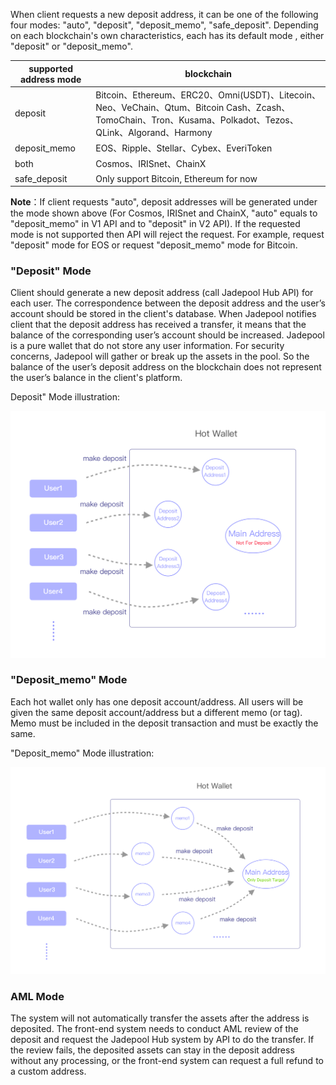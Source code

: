 When client requests a new deposit address, it can be one of the following four modes: "auto", "deposit", "deposit_memo", "safe_deposit". Depending on each blockchain's own characteristics, each has its default mode , either "deposit" or "deposit_memo". 

supported address mode | blockchain 
------ | ------- 
deposit | Bitcoin、Ethereum、ERC20、Omni(USDT)、Litecoin、Neo、VeChain、Qtum、Bitcoin Cash、Zcash、TomoChain、Tron、Kusama、Polkadot、Tezos、QLink、Algorand、Harmony
deposit_memo | EOS、Ripple、Stellar、Cybex、EveriToken
both | Cosmos、IRISnet、ChainX
safe_deposit | Only support Bitcoin, Ethereum for now

**Note**：If client requests "auto", deposit addresses will be generated under the mode shown above (For Cosmos, IRISnet and ChainX, "auto" equals to "deposit_memo" in V1 API and to "deposit" in V2 API). If the requested mode is not supported then API will reject the request. For example, request "deposit" mode for EOS or request "deposit_memo" mode for Bitcoin.

### "Deposit" Mode
Client should generate a new deposit address (call Jadepool Hub API) for each user. The correspondence between the deposit address and the user’s account should be stored in the client's database. When Jadepool notifies client that the deposit address has received a transfer, it means that the balance of the corresponding user’s account should be increased. Jadepool is a pure wallet that do not store any user information. For security concerns, Jadepool will gather or break up the assets in the pool. So the balance of the user’s deposit address on the blockchain does not represent the user’s balance in the client's platform.

Deposit" Mode illustration:

![](image/multi-mode.png)

### "Deposit_memo" Mode
Each hot wallet only has one deposit account/address. All users will be given the same deposit account/address but a different memo (or tag). Memo must be included in the deposit transaction and must be exactly the same.

"Deposit_memo" Mode illustration:

![](image/single-mode.png)

### AML Mode
The system will not automatically transfer the assets after the address is deposited. The front-end system needs to conduct AML review of the deposit and request the Jadepool Hub system by API to do the transfer. If the review fails, the deposited assets can stay in the deposit address without any processing, or the front-end system can request a full refund to a custom address.


<!-- ### "Normal" Mode
Jadepool Hub won't move assets in deposit addresses unless client requested through API. This mode gives client very much control over the assets flow in the hot wallet. -->


